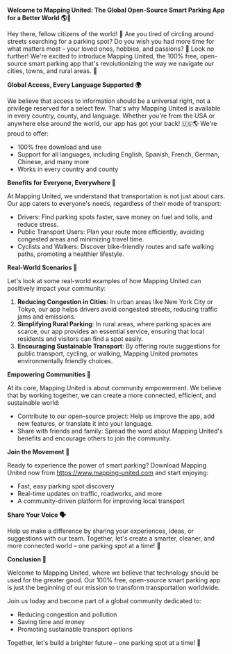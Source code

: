 **Welcome to Mapping United: The Global Open-Source Smart Parking App for a Better World 🌎💚**

Hey there, fellow citizens of the world! 👋 Are you tired of circling around streets searching for a parking spot? Do you wish you had more time for what matters most – your loved ones, hobbies, and passions? 🤗 Look no further! We're excited to introduce Mapping United, the 100% free, open-source smart parking app that's revolutionizing the way we navigate our cities, towns, and rural areas. 🚀

**Global Access, Every Language Supported 🌍**

We believe that access to information should be a universal right, not a privilege reserved for a select few. That's why Mapping United is available in every country, county, and language. Whether you're from the USA or anywhere else around the world, our app has got your back! 🇺🇸🌎 We're proud to offer:

* 100% free download and use
* Support for all languages, including English, Spanish, French, German, Chinese, and many more
* Works in every country and county

**Benefits for Everyone, Everywhere 🌈**

At Mapping United, we understand that transportation is not just about cars. Our app caters to everyone's needs, regardless of their mode of transport:

* Drivers: Find parking spots faster, save money on fuel and tolls, and reduce stress.
* Public Transport Users: Plan your route more efficiently, avoiding congested areas and minimizing travel time.
* Cyclists and Walkers: Discover bike-friendly routes and safe walking paths, promoting a healthier lifestyle.

**Real-World Scenarios 🌆**

Let's look at some real-world examples of how Mapping United can positively impact your community:

1. **Reducing Congestion in Cities**: In urban areas like New York City or Tokyo, our app helps drivers avoid congested streets, reducing traffic jams and emissions.
2. **Simplifying Rural Parking**: In rural areas, where parking spaces are scarce, our app provides an essential service, ensuring that local residents and visitors can find a spot easily.
3. **Encouraging Sustainable Transport**: By offering route suggestions for public transport, cycling, or walking, Mapping United promotes environmentally friendly choices.

**Empowering Communities 🌟**

At its core, Mapping United is about community empowerment. We believe that by working together, we can create a more connected, efficient, and sustainable world:

* Contribute to our open-source project: Help us improve the app, add new features, or translate it into your language.
* Share with friends and family: Spread the word about Mapping United's benefits and encourage others to join the community.

**Join the Movement 🚀**

Ready to experience the power of smart parking? Download Mapping United now from https://www.mapping-united.com and start enjoying:

* Fast, easy parking spot discovery
* Real-time updates on traffic, roadworks, and more
* A community-driven platform for improving local transport

**Share Your Voice 🗣️**

Help us make a difference by sharing your experiences, ideas, or suggestions with our team. Together, let's create a smarter, cleaner, and more connected world – one parking spot at a time! 💚

**Conclusion 🌟**

Welcome to Mapping United, where we believe that technology should be used for the greater good. Our 100% free, open-source smart parking app is just the beginning of our mission to transform transportation worldwide.

Join us today and become part of a global community dedicated to:

* Reducing congestion and pollution
* Saving time and money
* Promoting sustainable transport options

Together, let's build a brighter future – one parking spot at a time! 🌟